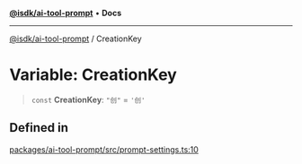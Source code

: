 [**@isdk/ai-tool-prompt**](../README.md) • **Docs**

***

[@isdk/ai-tool-prompt](../globals.md) / CreationKey

# Variable: CreationKey

> `const` **CreationKey**: `"创"` = `'创'`

## Defined in

[packages/ai-tool-prompt/src/prompt-settings.ts:10](https://github.com/isdk/ai-tool-prompt.js/blob/915769d6b56683475da31584b01ecd159c158470/src/prompt-settings.ts#L10)
